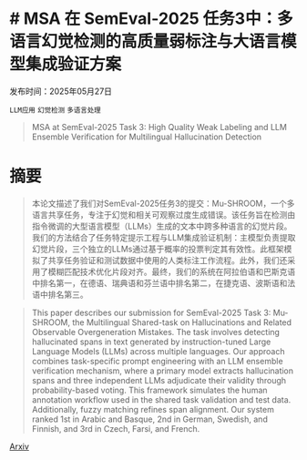 # # **MSA 在 SemEval-2025 任务3中**：多语言幻觉检测的高质量弱标注与大语言模型集成验证方案

发布时间：2025年05月27日

`LLM应用` `幻觉检测` `多语言处理`

> MSA at SemEval-2025 Task 3: High Quality Weak Labeling and LLM Ensemble Verification for Multilingual Hallucination Detection

# 摘要

> 本论文描述了我们对SemEval-2025任务3的提交：Mu-SHROOM，一个多语言共享任务，专注于幻觉和相关可观察过度生成错误。该任务旨在检测由指令微调的大型语言模型（LLMs）生成的文本中跨多种语言的幻觉片段。我们的方法结合了任务特定提示工程与LLM集成验证机制：主模型负责提取幻觉片段，三个独立的LLMs通过基于概率的投票判定其有效性。此框架模拟了共享任务验证和测试数据中使用的人类标注工作流程。此外，我们还采用了模糊匹配技术优化片段对齐。最终，我们的系统在阿拉伯语和巴斯克语中排名第一，在德语、瑞典语和芬兰语中排名第二，在捷克语、波斯语和法语中排名第三。

> This paper describes our submission for SemEval-2025 Task 3: Mu-SHROOM, the Multilingual Shared-task on Hallucinations and Related Observable Overgeneration Mistakes. The task involves detecting hallucinated spans in text generated by instruction-tuned Large Language Models (LLMs) across multiple languages. Our approach combines task-specific prompt engineering with an LLM ensemble verification mechanism, where a primary model extracts hallucination spans and three independent LLMs adjudicate their validity through probability-based voting. This framework simulates the human annotation workflow used in the shared task validation and test data. Additionally, fuzzy matching refines span alignment. Our system ranked 1st in Arabic and Basque, 2nd in German, Swedish, and Finnish, and 3rd in Czech, Farsi, and French.

[Arxiv](https://arxiv.org/abs/2505.20880)